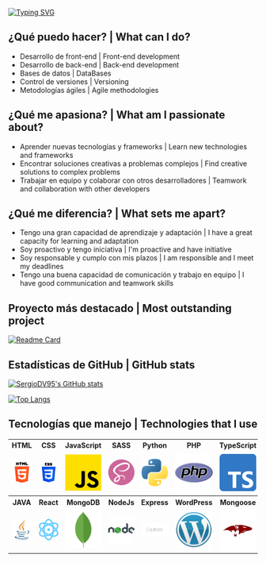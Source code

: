 [![Typing SVG](https://readme-typing-svg.demolab.com?font=Fira+Code&pause=1600&color=4280F7&random=false&width=680&height=60&lines=%3Cp%3EHola+soy+Sergio+Daza%F0%9F%99%8B%E2%80%8D%E2%99%82%EF%B8%8F%3C%2Fp%3E;%3Cp%3EProgramador+Web+Full-Stack%F0%9F%92%BB%3C%2Fp%3E;%3Cp%3EConozco+m%C3%BAltiples+lenguajes+de+programaci%C3%B3n%F0%9F%98%8E%3C%2Fp%3E;%3Cp%3EUtilizo+varios+frameworks+y+librer%C3%ADas%F0%9F%93%96%3C%2Fp%3E;%3Cp%3EConstruyo+sitios+web+desde+simples+a+complejos%F0%9F%94%A7%3C%2Fp%3E)](https://git.io/typing-svg)


## ¿Qué puedo hacer? | What can I do?

- Desarrollo de front-end | Front-end development
- Desarrollo de back-end | Back-end development
- Bases de datos | DataBases
- Control de versiones | Versioning
- Metodologías ágiles | Agile methodologies

## ¿Qué me apasiona? | What am I passionate about?

- Aprender nuevas tecnologías y frameworks | Learn new technologies and frameworks
- Encontrar soluciones creativas a problemas complejos | Find creative solutions to complex problems
- Trabajar en equipo y colaborar con otros desarrolladores | Teamwork and collaboration with other developers

## ¿Qué me diferencia? | What sets me apart?

- Tengo una gran capacidad de aprendizaje y adaptación | I have a great capacity for learning and adaptation
- Soy proactivo y tengo iniciativa | I'm proactive and have initiative
- Soy responsable y cumplo con mis plazos | I am responsible and I meet my deadlines
- Tengo una buena capacidad de comunicación y trabajo en equipo | I have good communication and teamwork skills

## Proyecto más destacado | Most outstanding project

[![Readme Card](https://github-readme-stats.vercel.app/api/pin/?username=SergioDV95&repo=Polar_Ecommerce&bg_color=90,0C0E0D,07022F&text_color=FFFFFF)](https://github.com/SergioDV95/Polar_Ecommerce)

## Estadísticas de GitHub | GitHub stats

[![SergioDV95's GitHub stats](https://github-readme-stats.vercel.app/api?username=SergioDV95&bg_color=90,0C0E0D,07022F&text_color=FFFFFF)](https://github.com/SergioDV95/github-readme-stats)

[![Top Langs](https://github-readme-stats.vercel.app/api/top-langs/?username=SergioDV95&langs_count=10&layout=compact&bg_color=90,0C0E0D,07022F&text_color=FFFFFF)](https://github.com/SergioDV95/github-readme-stats)

## Tecnologías que manejo | Technologies that I use

<table>
  <tr>
    <th>HTML</th>
    <th>CSS</th>
    <th>JavaScript</th>
    <th>SASS</th>
    <th>Python</th>
    <th>PHP</th>
    <th>TypeScript</th>
    <th>MySQL</th>
  </tr>
  <tr>
    <td>
      <img src="html-5_5968267.png" alt="HTML" width="100" />
    </td>
    <td>
      <img src="css-3_5968242.png" alt="CSS" width="100" />
    </td>
    <td>
      <img src="js_5968292.png" alt="JavaScript" width="100" />
    </td>
    <td>
      <img src="sass_5968358.png" alt="SASS" width="100" />
    </td>
    <td>
      <img src="python_5968350.png" alt="Python" width="100" />
    </td>
    <td>
      <img src="php_5968332.png" alt="PHP" width="100" />
    </td>
    <td>
      <img src="typescript_5968381.png" alt="TypeScript" width="100" />
    </td>
    <td>
      <img src="mysql.png" alt="MySQL" width="100" />
    </td>
  </tr>
  <tr>
    <th>JAVA</th>
    <th>React</th>
    <th>MongoDB</th>
    <th>NodeJs</th>
    <th>Express</th>
    <th>WordPress</th>
    <th>Mongoose</th>
    <th>Tailwindcss</th>
  </tr>
  <tr>
    <td>
      <img src="java_5968282.png" alt="JAVA" width="100" />
    </td>
    <td>
      <img src="orbit_11378693.png" alt="React" width="100" />
    </td>
    <td>
      <img src="mongodb_logo_icon_170943.png" alt="MongoDB" width="100" />
    </td>
    <td>
      <img src="node.png" alt="Node" width="100" />
    </td>
    <td>
      <img src="express.png" alt="Express" width="100" />
    </td>
    <td>
      <img src="WP.png" alt="WordPress" width="100" />
    </td>
    <td>
      <img src="mongoose.png" alt="Mongoose" width="100" />
    </td>
    <td>
      <img src="tailwind.png" alt="Tailwind" width="100" />
    </td>
  </tr>
</table>

